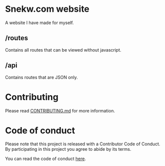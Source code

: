 # Snekw.com website

A website I have made for myself.

## /routes
Contains all routes that can be viewed without javascript.

## /api
Contains routes that are JSON only.

# Contributing

Please read [CONTRIBUTING.md](CONTRIBUTING.md) for more information.

# Code of conduct

Please note that this project is released with a Contributor Code of Conduct.
By participating in this project you agree to abide by its terms.

You can read the code of conduct [here](CODE_OF_CONDUCT.md).